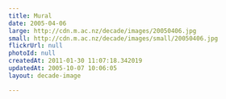 ```yaml
---
title: Mural
date: 2005-04-06
large: http://cdn.m.ac.nz/decade/images/20050406.jpg
small: http://cdn.m.ac.nz/decade/images/small/20050406.jpg
flickrUrl: null
photoId: null
createdAt: 2011-01-30 11:07:18.342019
updatedAt: 2005-10-07 10:06:05
layout: decade-image

---
```



